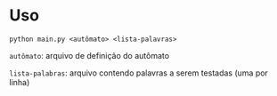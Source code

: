 # Uso

```
python main.py <autômato> <lista-palavras>
```

`autômato`: arquivo de definição do autômato

`lista-palabras`: arquivo contendo palavras a serem testadas (uma por linha)
